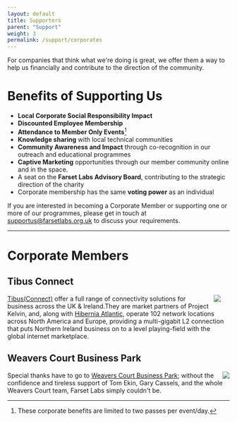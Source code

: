 ```yaml
---
layout: default
title: Supporters
parent: "Support"
weight: 3
permalink: /support/corporates
---
```


For companies that think what we're doing is great, we offer them a way to help us financially and contribute to the direction of the community.

# Benefits of Supporting Us

*   **Local Corporate Social Responsibility Impact**
*   **Discounted Employee Membership**
*   **Attendance to Member Only Events**[^corp]
*   **Knowledge sharing** with local technical communities
*   **Community Awareness and Impact** through co-recognition in our outreach and educational programmes
*   **Captive Marketing** opportunities through our member community online and in the space.
*   A seat on the **Farset Labs Advisory Board**, contributing to the strategic direction of the charity
*   Corporate membership has the same **voting power** as an individual

If you are interested in becoming a Corporate Member or supporting one or more of our programmes, please get in touch at [supportus@farsetlabs.org.uk](mailto:supportus@farsetlabs.org.uk) to discuss your requirements.

---

# Corporate Members

## Tibus Connect

<div style="float: right; padding: 0 20px 0 10px "><a href="https://www.tibus.com"><img src="{{site.base}}/assets/img/corp_logos/tibus.png"/></a></div>

[Tibus(Connect)](https://www.tibus.com/) offer a full range of
connectivity solutions for business across the UK & Ireland.They are market
partners of Project Kelvin, and, along with [Hibernia Atlantic](https://www.gtt.net/),
operate 102 network locations
across North America and Europe, providing a multi-gigabit L2 connection that
puts Northern Ireland business on to a level playing-field with the global
internet marketplace.

## Weavers Court Business Park

<div style="float: right"><a href="http://www.weaverscourt.com"><img src="{{site.base}}/assets/img/corp_logos/weavers-court.png"/></a></div>

Special thanks have to go to [Weavers Court Business Park](http://www.weaverscourt.com/); without the confidence and tireless support of Tom Ekin, Gary Cassels, and the whole Weavers Court team, Farset Labs simply couldn't be.


[^corp]: These corporate benefits are limited to two passes per event/day.

